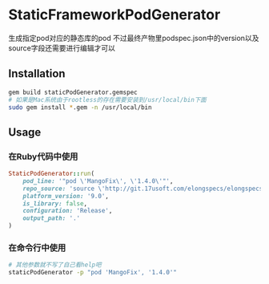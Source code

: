 # StaticFrameworkPodGenerator

生成指定pod对应的静态库的pod
不过最终产物里podspec.json中的version以及source字段还需要进行编辑才可以

## Installation

```bash
gem build staticPodGenerator.gemspec
# 如果是Mac系统由于rootless的存在需要安装到/usr/local/bin下面
sudo gem install *.gem -n /usr/local/bin
```

## Usage

### 在Ruby代码中使用
```ruby
StaticPodGenerator::run(
    pod_line: '"pod \'MangoFix\', \'1.4.0\'"',
    repo_source: 'source \'http://git.17usoft.com/elongspecs/elongspecs.git\'',
    platform_version: '9.0',
    is_library: false,
    configuration: 'Release',
    output_path: '.'
)
```

### 在命令行中使用
```bash
# 其他参数就不写了自己看help吧
staticPodGenerator -p "pod 'MangoFix', '1.4.0'"
```
